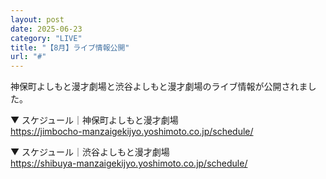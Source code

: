 ```yaml
---
layout: post
date: 2025-06-23
category: "LIVE"
title: "【8月】ライブ情報公開"
url: "#"
---
```


神保町よしもと漫才劇場と渋谷よしもと漫才劇場のライブ情報が公開されました。

▼ スケジュール｜神保町よしもと漫才劇場<br>
<https://jimbocho-manzaigekijyo.yoshimoto.co.jp/schedule/>

▼ スケジュール｜渋谷よしもと漫才劇場<br>
<https://shibuya-manzaigekijyo.yoshimoto.co.jp/schedule/>
